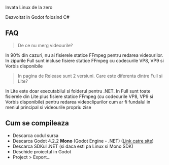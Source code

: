 Invata Linux de la zero

Dezvoltat in Godot folosind C#

## FAQ
> De ce nu merg videourile?

  In 90% din cazuri, nu ai fisierele statice FFmpeg pentru redarea videourilor.
  In zipurile Full sunt incluse fisiere statice FFmpeg cu codecurile VP8, VP9 si Vorbis disponibile
> In pagina de Release sunt 2 versiuni. Care este diferenta dintre Full si Lite?

  In Lite este doar executabilul si folderul pentru .NET. In Full sunt toate fisierele din Lite plus fisiere statice FFmpeg (cu codecurile VP8, VP9 si Vorbis disponibile)
  pentru redarea videoclipurilor cum ar fi fundalul in meniul principal si videourile propriu zise

## Cum se compileaza
- Descarca codul sursa
- Descarca Godot 4.2.2 **Mono** (Godot Engine - .NET) ([Link catre site](https://godotengine.org/download))
- Descarca SDKul .NET (si daca esti pa Linux si Mono SDK)
- Deschide proiectul in Godot
- Project > Export...
